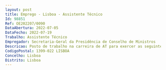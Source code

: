 ```yaml
--- 
layout: post
title: Emprego - Lisboa - Assistente Técnico
Id: 98851
Ref: OE202207/0090
DataAbertura: 2022-07-05
DataFecho: 2022-07-19
Trabalho: Assistente Técnico
Empregador: Secretaria-Geral da Presidência de Conselho de Ministros
Descricao: Posto de trabalho na carreira de AT para exercer as seguintes funções    Garantir a organização do arquivo corrente e intermédio   Assegurar a tramitação da comunicação entre os vários serviços e entre estes, os particulares e ou os trabalhadores, rececionando, registando, emitindo, tratando, classificando e arquivando toda a correspondência, ofícios, informações e demais expediente   Executar as atividades de expediente geral, registando a correspondência recebida e expedida, no sistema de gestão documental   Tratamento do correio   Gerir o processo de desmaterialização, definindo regras e normas de funcionamento.
CodigoPostal: 1399-022 LISBOA
Concelho: Lisboa
Distrito: Lisboa
--- 
```

